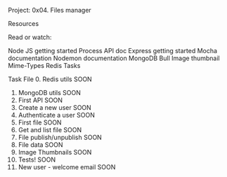 Project: 0x04. Files manager

Resources

Read or watch:

Node JS getting started
Process API doc
Express getting started
Mocha documentation
Nodemon documentation
MongoDB
Bull
Image thumbnail
Mime-Types
Redis
Tasks

Task	File
0. Redis utils	SOON
1. MongoDB utils	SOON
2. First API	SOON
3. Create a new user	SOON
4. Authenticate a user	SOON
5. First file	SOON
6. Get and list file	SOON
7. File publish/unpublish	SOON
8. File data	SOON
9. Image Thumbnails	SOON
10. Tests!	SOON
11. New user - welcome email	SOON
